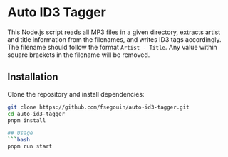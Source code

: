 # Auto ID3 Tagger

This Node.js script reads all MP3 files in a given directory, extracts artist and title information from the filenames, and writes ID3 tags accordingly. The filename should follow the format `Artist - Title`. Any value within square brackets in the filename will be removed.

## Installation

Clone the repository and install dependencies:

```bash
git clone https://github.com/fsegouin/auto-id3-tagger.git
cd auto-id3-tagger
pnpm install

## Usage
```bash
pnpm run start

